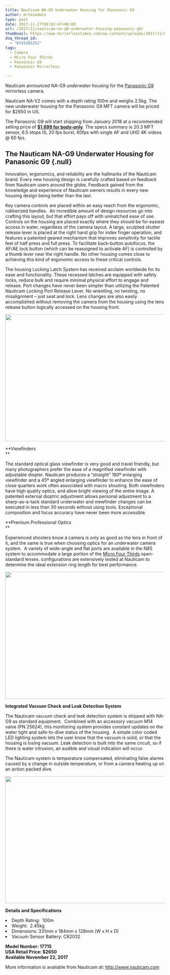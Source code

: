 ```yaml
---
title: Nauticam NA-G9 Underwater Housing for Panasonic G9
author: mrtmsadmin
type: post
date: 2017-11-27T09:03:47+00:00
url: /2017/11/nauticam-na-g9-underwater-housing-panasonic-g9/
thumbnail: https://www.mirrorlesstimes.com/wp-content/uploads/2017/11/nauticam-na-g9-underwater-housing-panasonic-g9-front.jpg
dsq_thread_id:
  - "6315165252"
tags:
  - Camera
  - Micro Four Thirds
  - Panasonic G9
  - Panasonic Mirrorless

---
```

Nauticam announced NA-G9 _underwater_ housing for the <a href="https://www.mirrorlesstimes.com/tags/panasonic-g9/" target="_blank" rel="noopener">Panasonic G9</a> mirrorless camera.

Nauticam NA-V2 comes with a depth rating 100m and weighs 2.5kg. The new underwater housing for the Panasonic G9 MFT camera will be priced for $2650 in US.

The Panasonic G9 will start shipping from January 2018 at a recommended selling price of <a href="https://aax-us-east.amazon-adsystem.com/x/c/QjE4EnHfj8mVpNuYthMsnV4AAAFf1fw-UAEAAAFKAfuNOl4/https://assoc-redirect.amazon.com/g/r/http://www.amazon.com/Panasonic-Mirrorless-Megapixels-High-Resolution-DC-G9KBODY/dp/B0774KTV1X/ref=as_at/?imprToken=ZYdCDcCwkEVzpGpjfaQZuA&slotNum=1&ie=UTF8&qid=1510133550&sr=8-1&keywords=Panasonic+G9&linkCode=sl1&tag=daicamnew-20&linkId=2df50268020a01388ffd56b5172b1a87" target="_blank" rel="noopener"><strong>$1,699 for body-only</strong></a>. The specs summary is 20.3 MFT sensor, 6.5 stops IS, 20 fps burst, 60fps with single AF and UHD 4K videos @ 60 fps. <!--more-->

## The Nauticam NA-G9 Underwater Housing for Panasonic G9 {.null}

<p class="null">
  Innovation, ergonomics, and reliability are the hallmarks of the Nauticam brand. Every new housing design is carefully crafted based on feedback from Nauticam users around the globe. Feedback gained from the knowledge and experience of Nauticam owners results in every new housing design being better than the last.
</p>

<p class="null">
  Key camera controls are placed within an easy reach from the ergonomic, rubberized handles.  An incredible amount of design resources go into crafting this layout, but that effort pays off with unmatched ease of use. Controls on the housing are placed exactly where they should be for easiest access in water, regardless of the camera layout. A large, sculpted shutter release lever is placed at the right hand grip for index finger operation, and features a patented geared mechanism that improves sensitivity for tactile feel of half press and full press. To facilitate back-button autofocus, the AF/AE lock button (which can be reassigned to activate AF) is controlled by a thumb lever near the right handle. No other housing comes close to achieving this kind of ergonomic access to these critical controls.
</p>

<p class="null">
  The housing Locking Latch System has received acclaim worldwide for its ease and functionality. These recessed latches are equipped with safety locks, reduce bulk and require minimal physical effort to engage and release. Port changes have never been simpler than utilizing the Patented Nauticam Locking Port Release Lever. No wrestling, no twisting, no misalignment – just seat and lock. Lens changes are also easily accomplished without removing the camera from the housing using the lens release button logically accessed on the housing front.
</p>

[<img class="aligncenter size-full wp-image-1467" src="https://i1.wp.com/www.mirrorlesstimes.com/wp-content/uploads/2017/11/nauticam-na-g9-underwater-housing-panasonic-g9-front.jpg?resize=600%2C400&#038;ssl=1" alt="" width="600" height="400" srcset="https://i1.wp.com/www.mirrorlesstimes.com/wp-content/uploads/2017/11/nauticam-na-g9-underwater-housing-panasonic-g9-front.jpg?w=1024&ssl=1 1024w, https://i1.wp.com/www.mirrorlesstimes.com/wp-content/uploads/2017/11/nauticam-na-g9-underwater-housing-panasonic-g9-front.jpg?resize=450%2C300&ssl=1 450w, https://i1.wp.com/www.mirrorlesstimes.com/wp-content/uploads/2017/11/nauticam-na-g9-underwater-housing-panasonic-g9-front.jpg?resize=768%2C512&ssl=1 768w, https://i1.wp.com/www.mirrorlesstimes.com/wp-content/uploads/2017/11/nauticam-na-g9-underwater-housing-panasonic-g9-front.jpg?resize=970%2C646&ssl=1 970w" sizes="(max-width: 600px) 100vw, 600px" data-recalc-dims="1" />][1]

**Viewfinders  
** 

The standard optical glass viewfinder is very good and travel friendly, but many photographers prefer the ease of a magnified viewfinder with adjustable diopter. Nauticam produces a “straight” 180º enlarging viewfinder and a 45º angled enlarging viewfinder to enhance the ease of close quarters work often associated with macro shooting. Both viewfinders have high quality optics, and allow bright viewing of the entire image. A patented external dioptric adjustment allows personal adjustment to a sharp-as-a-tack standard underwater and viewfinder changes can be executed in less than 30 seconds without using tools. Exceptional composition and focus accuracy have never been more accessible.

**Premium Professional Optics  
** 

Experienced shooters know a camera is only as good as the lens in front of it, and the same is true when choosing optics for an underwater camera system.  A variety of wide-angle and flat ports are available in the N85 system to accommodate a large portion of the <a href="https://www.mirrorlesstimes.com/tags/micro-four-thirds/" target="_blank" rel="noopener">Micro Four Thirds</a> open-standard lenses. configurations are extensively tested at Nauticam to determine the ideal extension ring length for best performance.

[<img class="aligncenter size-full wp-image-1468" src="https://i1.wp.com/www.mirrorlesstimes.com/wp-content/uploads/2017/11/nauticam-na-g9-underwater-housing-panasonic-g9-top.jpg?resize=600%2C400&#038;ssl=1" alt="" width="600" height="400" srcset="https://i1.wp.com/www.mirrorlesstimes.com/wp-content/uploads/2017/11/nauticam-na-g9-underwater-housing-panasonic-g9-top.jpg?w=1024&ssl=1 1024w, https://i1.wp.com/www.mirrorlesstimes.com/wp-content/uploads/2017/11/nauticam-na-g9-underwater-housing-panasonic-g9-top.jpg?resize=450%2C300&ssl=1 450w, https://i1.wp.com/www.mirrorlesstimes.com/wp-content/uploads/2017/11/nauticam-na-g9-underwater-housing-panasonic-g9-top.jpg?resize=768%2C512&ssl=1 768w, https://i1.wp.com/www.mirrorlesstimes.com/wp-content/uploads/2017/11/nauticam-na-g9-underwater-housing-panasonic-g9-top.jpg?resize=970%2C646&ssl=1 970w" sizes="(max-width: 600px) 100vw, 600px" data-recalc-dims="1" />][2]

**Integrated Vacuum Check and Leak Detection System**

The Nauticam vacuum check and leak detection system is shipped with NA-G9 as standard equipment.  Combined with an accessory vacuum M14 valve (PN 25624), this monitoring system provides constant updates on the water tight and safe-to-dive status of the housing.  A simple color coded LED lighting system lets the user know that the vacuum is solid, or that the housing is losing vacuum. Leak detection is built into the same circuit, so if there is water intrusion, an audible and visual indication will occur.

The Nauticam system is temperature compensated, eliminating false alarms caused by a change in outside temperature, or from a camera heating up on an action packed dive.

[<img class="aligncenter size-full wp-image-1469" src="https://i0.wp.com/www.mirrorlesstimes.com/wp-content/uploads/2017/11/nauticam-na-g9-underwater-housing-panasonic-g9-back.jpg?resize=600%2C400&#038;ssl=1" alt="" width="600" height="400" srcset="https://i0.wp.com/www.mirrorlesstimes.com/wp-content/uploads/2017/11/nauticam-na-g9-underwater-housing-panasonic-g9-back.jpg?w=1024&ssl=1 1024w, https://i0.wp.com/www.mirrorlesstimes.com/wp-content/uploads/2017/11/nauticam-na-g9-underwater-housing-panasonic-g9-back.jpg?resize=450%2C300&ssl=1 450w, https://i0.wp.com/www.mirrorlesstimes.com/wp-content/uploads/2017/11/nauticam-na-g9-underwater-housing-panasonic-g9-back.jpg?resize=768%2C512&ssl=1 768w, https://i0.wp.com/www.mirrorlesstimes.com/wp-content/uploads/2017/11/nauticam-na-g9-underwater-housing-panasonic-g9-back.jpg?resize=970%2C646&ssl=1 970w" sizes="(max-width: 600px) 100vw, 600px" data-recalc-dims="1" />][3]



<p class="mc-toc-title">
  <strong>Details and Specifications</strong>
</p>

<li class="li2">
  Depth Rating:  100m
</li>
<li class="li2">
  Weight:  2.45kg
</li>
<li class="li2">
  Dimensions: 331mm x 184mm x 128mm (W x H x D)
</li>
<li class="li2">
  Vacuum Sensor Battery: CR2032
</li>

<p class="p1">
  <strong>Model Number: 17715</strong><br /> <strong>USA Retail Price: $2650</strong><br /> <strong>Available November 22, 2017</strong>
</p>

<p class="p1">
  More information is available from Nauticam at: <a href="http://www.nauticam.com/" target="_blank" rel="noopener">http://www.nauticam.com</a>
</p>

 [1]: https://i1.wp.com/www.mirrorlesstimes.com/wp-content/uploads/2017/11/nauticam-na-g9-underwater-housing-panasonic-g9-front.jpg?ssl=1
 [2]: https://i1.wp.com/www.mirrorlesstimes.com/wp-content/uploads/2017/11/nauticam-na-g9-underwater-housing-panasonic-g9-top.jpg?ssl=1
 [3]: https://i0.wp.com/www.mirrorlesstimes.com/wp-content/uploads/2017/11/nauticam-na-g9-underwater-housing-panasonic-g9-back.jpg?ssl=1